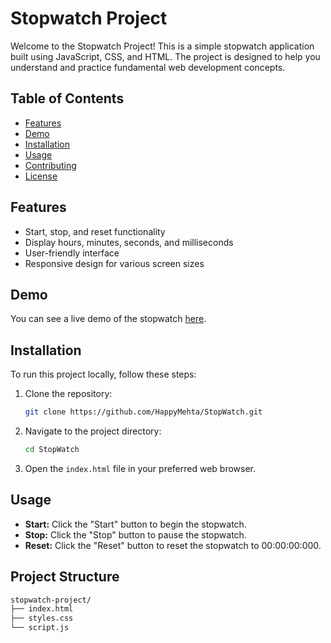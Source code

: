
# Stopwatch Project

Welcome to the Stopwatch Project! This is a simple stopwatch application built using JavaScript, CSS, and HTML. The project is designed to help you understand and practice fundamental web development concepts.

## Table of Contents

- [Features](#features)
- [Demo](#demo)
- [Installation](#installation)
- [Usage](#usage)
- [Contributing](#contributing)
- [License](#license)

## Features

- Start, stop, and reset functionality
- Display hours, minutes, seconds, and milliseconds
- User-friendly interface
- Responsive design for various screen sizes

## Demo

You can see a live demo of the stopwatch [here](https://your-demo-link.com).

## Installation

To run this project locally, follow these steps:

1. Clone the repository:
    ```sh
    git clone https://github.com/HappyMehta/StopWatch.git
    ```

2. Navigate to the project directory:
    ```sh
    cd StopWatch
    ```

3. Open the `index.html` file in your preferred web browser.

## Usage

- **Start:** Click the "Start" button to begin the stopwatch.
- **Stop:** Click the "Stop" button to pause the stopwatch.
- **Reset:** Click the "Reset" button to reset the stopwatch to 00:00:00:000.

## Project Structure

```sh
stopwatch-project/
├── index.html
├── styles.css
└── script.js
